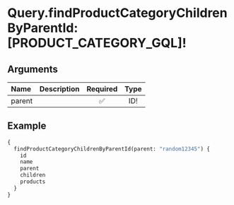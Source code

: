 # Query.findProductCategoryChildrenByParentId: [PRODUCT_CATEGORY_GQL]!
                 
## Arguments
| Name | Description | Required | Type |
| :--- | :---------- | :------: | :--: |
| parent |  | ✅ | ID! |
            
## Example
```graphql
{
  findProductCategoryChildrenByParentId(parent: "random12345") {
    id
    name
    parent
    children
    products
  }
}

```